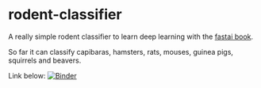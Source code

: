 # rodent-classifier

A really simple rodent classifier to learn deep learning with the [fastai book](https://github.com/fastai/fastbook).

So far it can classify capibaras, hamsters, rats, mouses, guinea pigs, squirrels and beavers.

Link below:
[![Binder](https://mybinder.org/badge_logo.svg)](https://mybinder.org/v2/gh/jorgechiapello/rodent-classifier/HEAD?filepath=%2Fvoila%2Frender%2Frodent_classifier.ipynb)